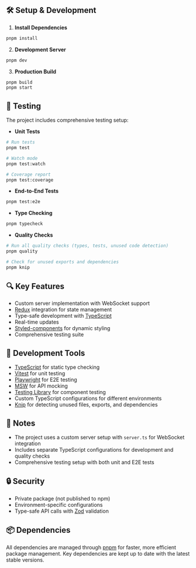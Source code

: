 ## 🛠️ Setup & Development

1. **Install Dependencies**

```bash
pnpm install
```

2. **Development Server**

```bash
pnpm dev
```

3. **Production Build**

```bash
pnpm build
pnpm start
```

## 🧪 Testing

The project includes comprehensive testing setup:

- **Unit Tests**

```bash
# Run tests
pnpm test

# Watch mode
pnpm test:watch

# Coverage report
pnpm test:coverage
```

- **End-to-End Tests**

```bash
pnpm test:e2e
```

- **Type Checking**

```bash
pnpm typecheck
```

- **Quality Checks**

```bash
# Run all quality checks (types, tests, unused code detection)
pnpm quality

# Check for unused exports and dependencies
pnpm knip
```

## 🔍 Key Features

- Custom server implementation with WebSocket support
- [Redux](https://redux.js.org/) integration for state management
- Type-safe development with [TypeScript](https://www.typescriptlang.org/)
- Real-time updates
- [Styled-components](https://styled-components.com/) for dynamic styling
- Comprehensive testing suite

## 🧰 Development Tools

- [TypeScript](https://www.typescriptlang.org/) for static type checking
- [Vitest](https://vitest.dev/) for unit testing
- [Playwright](https://playwright.dev/) for E2E testing
- [MSW](https://mswjs.io/) for API mocking
- [Testing Library](https://testing-library.com/) for component testing
- Custom TypeScript configurations for different environments
- [Knip](https://knip.dev/) for detecting unused files, exports, and dependencies

## 📝 Notes

- The project uses a custom server setup with `server.ts` for WebSocket integration
- Includes separate TypeScript configurations for development and quality checks
- Comprehensive testing setup with both unit and E2E tests

## 🔒 Security

- Private package (not published to npm)
- Environment-specific configurations
- Type-safe API calls with [Zod](https://zod.dev/) validation

## 📦 Dependencies

All dependencies are managed through [pnpm](https://pnpm.io/) for faster, more efficient package management. Key dependencies are kept up to date with the latest stable versions.
